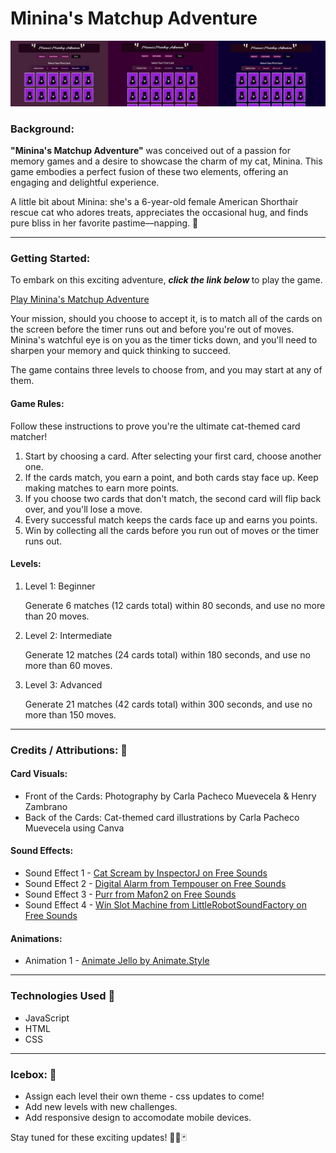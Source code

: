 # Minina's Matchup Adventure

![Screenshot of a card matching game with colorful cat-themed cards laid out in a grid.](./images/game-screenshot.png)
### Background:
**"Minina's Matchup Adventure"** was conceived out of a passion for memory games and a desire to showcase the charm of my cat, Minina. This game embodies a perfect fusion of these two elements, offering an engaging and delightful experience.

A little bit about Minina: she's a 6-year-old female American Shorthair rescue cat who adores treats, appreciates the occasional hug, and finds pure bliss in her favorite pastime—napping. 🐾

***
### Getting Started:
To embark on this exciting adventure, <em><strong>click the link below </strong></em> to play the game. 

[Play Minina's Matchup Adventure](https://carla-minina-match-game.netlify.app/)

Your mission, should you choose to accept it, is to match all of the cards on the screen before the timer runs out and before you're out of moves. Minina's watchful eye is on you as the timer ticks down, and you'll need to sharpen your memory and quick thinking to succeed. 

The game contains three levels to choose from, and you may start at any of them.

#### Game Rules:
Follow these instructions to prove you're the ultimate cat-themed card matcher!

1. Start by choosing a card.
After selecting your first card, choose another one.
2. If the cards match, you earn a point, and both cards stay face up.
Keep making matches to earn more points.
3. If you choose two cards that don't match, the second card will flip back over, and you'll lose a move.
4. Every successful match keeps the cards face up and earns you points.
5. Win by collecting all the cards before you run out of moves or the timer runs out.



#### Levels:

1. Level 1: Beginner

     Generate 6 matches (12 cards total) within 80 seconds, and use no more than 20 moves.


2. Level 2: Intermediate

    Generate 12 matches (24 cards total) within 180 seconds, and use no more than 60 moves.


3. Level 3: Advanced

    Generate 21 matches (42 cards total) within 300 seconds, and use no more than 150 moves.

***
### Credits   /  Attributions: 🙌

#### Card Visuals:
* Front of the Cards: Photography by Carla Pacheco Muevecela & Henry Zambrano
* Back of the Cards: Cat-themed card illustrations by Carla Pacheco Muevecela using Canva

#### Sound Effects:
* Sound Effect 1 - [Cat Scream by InspectorJ on Free Sounds](https://freesound.org/people/InspectorJ/sounds/415209/)
* Sound Effect 2 - [Digital Alarm from Tempouser on Free Sounds](https://freesound.org/people/Tempouser/sounds/123349/)
* Sound Effect 3 - [Purr from Mafon2 on Free Sounds](https://freesound.org/people/Mafon2/sounds/436542/)
* Sound Effect 4 - [Win Slot Machine from LittleRobotSoundFactory on Free Sounds](https://freesound.org/people/LittleRobotSoundFactory/sounds/274180/) 

#### Animations:
* Animation 1 - [Animate Jello by Animate.Style](https://animate.style/)

***
### Technologies Used 💾
* JavaScript
* HTML
* CSS
***
### Icebox: 🧊
* Assign each level their own theme - css updates to come!
* Add new levels with new challenges.
* Add responsive design to accomodate mobile devices.

Stay tuned for these exciting updates! 🐾😸🃏